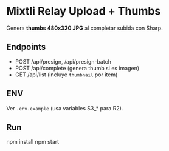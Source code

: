 # Mixtli Relay Upload + Thumbs
Genera **thumbs 480x320 JPG** al completar subida con Sharp.

## Endpoints
- POST /api/presign, /api/presign-batch
- POST /api/complete  (genera thumb si es imagen)
- GET  /api/list      (incluye `thumbnail` por item)

## ENV
Ver `.env.example` (usa variables S3_* para R2).

## Run
npm install
npm start

